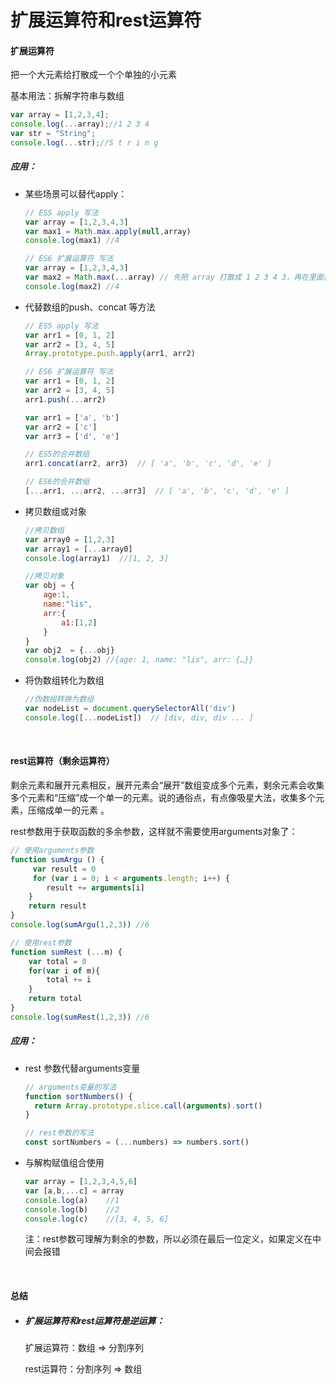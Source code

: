 # 扩展运算符和rest运算符

#### 扩展运算符

把一个大元素给打散成一个个单独的小元素

基本用法：拆解字符串与数组

```javascript
var array = [1,2,3,4];
console.log(...array);//1 2 3 4 
var str = "String";
console.log(...str);//S t r i n g
```

##### 应用：

- 某些场景可以替代apply：

  ```javascript
  // ES5 apply 写法
  var array = [1,2,3,4,3]
  var max1 = Math.max.apply(null,array)
  console.log(max1) //4
  ```

  ```javascript
  // ES6 扩展运算符 写法
  var array = [1,2,3,4,3]
  var max2 = Math.max(...array) // 先把 array 打散成 1 2 3 4 3，再在里面找最大的那一个
  console.log(max2) //4
  ```

- 代替数组的push、concat 等方法

  ```javascript
  // ES5 apply 写法
  var arr1 = [0, 1, 2]
  var arr2 = [3, 4, 5]
  Array.prototype.push.apply(arr1, arr2)
  ```

  ```javascript
  // ES6 扩展运算符 写法
  var arr1 = [0, 1, 2]
  var arr2 = [3, 4, 5]
  arr1.push(...arr2)
  ```

  ```javascript
  var arr1 = ['a', 'b']
  var arr2 = ['c']
  var arr3 = ['d', 'e']
  
  // ES5的合并数组
  arr1.concat(arr2, arr3)  // [ 'a', 'b', 'c', 'd', 'e' ]
  
  // ES6的合并数组
  [...arr1, ...arr2, ...arr3]  // [ 'a', 'b', 'c', 'd', 'e' ]
  ```

- 拷贝数组或对象

  ```javascript
  //拷贝数组
  var array0 = [1,2,3]
  var array1 = [...array0]
  console.log(array1)  //[1, 2, 3]
  
  //拷贝对象
  var obj = {
      age:1,
      name:"lis",
      arr:{
          a1:[1,2]
      }
  }
  var obj2  = {...obj}
  console.log(obj2) //{age: 1, name: "lis", arr: {…}}
  ```

- 将伪数组转化为数组

  ```javascript
  //伪数组转换为数组
  var nodeList = document.querySelectorAll('div')
  console.log([...nodeList])  // [div, div, div ... ]
  ```

<br/>

#### rest运算符（剩余运算符）

剩余元素和展开元素相反，展开元素会“展开”数组变成多个元素，剩余元素会收集多个元素和“压缩”成一个单一的元素。说的通俗点，有点像吸星大法，收集多个元素，压缩成单一的元素 。

rest参数用于获取函数的多余参数，这样就不需要使用arguments对象了：

```javascript
// 使用arguments参数
function sumArgu () {
     var result = 0
     for (var i = 0; i < arguments.length; i++) {
        result += arguments[i]
    }
    return result
}
console.log(sumArgu(1,2,3)) //6
```

```javascript
// 使用rest参数
function sumRest (...m) {
    var total = 0
    for(var i of m){
        total += i
    }
    return total
}
console.log(sumRest(1,2,3)) //6
```

##### 应用：

- rest 参数代替arguments变量

  ```javascript
  // arguments变量的写法
  function sortNumbers() {
    return Array.prototype.slice.call(arguments).sort()
  }
  
  // rest参数的写法
  const sortNumbers = (...numbers) => numbers.sort()
  ```

- 与解构赋值组合使用

  ```javascript
  var array = [1,2,3,4,5,6]
  var [a,b,...c] = array
  console.log(a)	//1
  console.log(b)	//2
  console.log(c)	//[3, 4, 5, 6]
  ```

  注：rest参数可理解为剩余的参数，所以必须在最后一位定义，如果定义在中间会报错

<br/>

#### 总结

- ##### 扩展运算符和rest运算符是逆运算：


    扩展运算符：数组 => 分割序列

    rest运算符：分割序列 => 数组